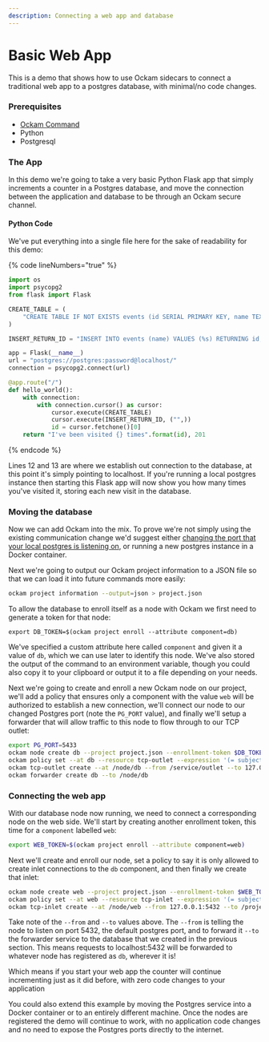 ```yaml
---
description: Connecting a web app and database
---
```


# Basic Web App

This is a demo that shows how to use Ockam sidecars to connect a traditional web app to a postgres database, with minimal/no code changes.

### Prerequisites

* [Ockam Command](../#install-ockam-command)
* Python
* Postgresql

### The App

In this demo we're going to take a very basic Python Flask app that simply increments a counter in a Postgres database, and move the connection between the application and database to be through an Ockam secure channel.

#### Python Code

We've put everything into a single file here for the sake of readability for this demo:

{% code lineNumbers="true" %}
```python
import os
import psycopg2
from flask import Flask

CREATE_TABLE = (
    "CREATE TABLE IF NOT EXISTS events (id SERIAL PRIMARY KEY, name TEXT);"
)

INSERT_RETURN_ID = "INSERT INTO events (name) VALUES (%s) RETURNING id;"

app = Flask(__name__)
url = "postgres://postgres:password@localhost/"
connection = psycopg2.connect(url)

@app.route("/")
def hello_world():
    with connection:
        with connection.cursor() as cursor:
            cursor.execute(CREATE_TABLE)
            cursor.execute(INSERT_RETURN_ID, ("",))
            id = cursor.fetchone()[0]
    return "I've been visited {} times".format(id), 201
```
{% endcode %}

Lines 12 and 13 are where we establish out connection to the database, at this point it's simply pointing to localhost. If you're running a local postgres instance then starting this Flask app will now show you how many times you've visited it, storing each new visit in the database.

### Moving the database

Now we can add Ockam into the mix. To prove we're not simply using the existing communication change we'd suggest either [changing the port that your local postgres is listening on](https://www.postgresql.org/docs/current/app-pg-ctl.html#R2-APP-PGCTL-3), or running a new postgres instance in a Docker container.

Next we're going to output our Ockam project information to a JSON file so that we can load it into future commands more easily:

```bash
ockam project information --output=json > project.json
```

To allow the database to enroll itself as a node with Ockam we first need to generate a token for that node:

```
export DB_TOKEN=$(ockam project enroll --attribute component=db)
```

We've specified a custom attribute here called `component` and given it a value of `db`, which we can use later to identify this node. We've also stored the output of the command to an environment variable, though you could also copy it to your clipboard or output it to a file depending on your needs.

Next we're going to create and enroll a new Ockam node on our project, we'll add a policy that ensures only a component with the value `web` will be authorized to establish a new connection, we'll connect our node to our changed Postgres port (note the `PG_PORT` value), and finally we'll setup a forwarder that will allow traffic to this node to flow through to our TCP outlet:

```bash
export PG_PORT=5433
ockam node create db --project project.json --enrollment-token $DB_TOKEN
ockam policy set --at db --resource tcp-outlet --expression '(= subject.component "web")'
ockam tcp-outlet create --at /node/db --from /service/outlet --to 127.0.0.1:$PG_PORT
ockam forwarder create db --to /node/db
```

### Connecting the web app

With our database node now running, we need to connect a corresponding node on the web side. We'll start by creating another enrollment token, this time for a `component` labelled `web`:

```bash
export WEB_TOKEN=$(ockam project enroll --attribute component=web)
```

Next we'll create and enroll our node, set a policy to say it is only allowed to create inlet connections to the `db` component, and then finally we create that inlet:

```bash
ockam node create web --project project.json --enrollment-token $WEB_TOKEN
ockam policy set --at web --resource tcp-inlet --expression '(= subject.component "db")'
ockam tcp-inlet create --at /node/web --from 127.0.0.1:5432 --to /project/default/service/forward_to_db/secure/api/service/outlet
```

Take note of the `--from` and `--to` values above. The `--from` is telling the node to listen on port 5432, the default postgres port, and to forward it `--to` the forwarder service to the database that we created in the previous section. This means requests to localhost:5432 will be forwarded to whatever node has registered as `db`, wherever it is!

Which means if you start your web app the counter will continue incrementing just as it did before, with zero code changes to your application

You could also extend this example by moving the Postgres service into a Docker container or to an entirely different machine. Once the nodes are registered the demo will continue to work, with no application code changes and no need to expose the Postgres ports directly to the internet.

